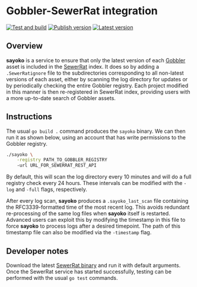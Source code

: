 # Gobbler-SewerRat integration

[![Test and build](https://github.com/ArtifactDB/sayoko/actions/workflows/build.yaml/badge.svg)](https://github.com/ArtifactDB/sayoko/actions/workflows/build.yaml)
[![Publish version](https://github.com/ArtifactDB/sayoko/actions/workflows/publish.yaml/badge.svg)](https://github.com/ArtifactDB/sayoko/actions/workflows/publish.yaml)
[![Latest version](https://img.shields.io/github/v/tag/ArtifactDB/sayoko?label=Version)](https://github.com/ArtifactDB/sayoko/releases)

## Overview

**sayoko** is a service to ensure that only the latest version of each [Gobbler](https://github.com/ArtifactDB/gobbler) asset
is included in the [SewerRat](https://github.com/ArtifactDB/SewerRat) index.
It does so by adding a `.SewerRatignore` file to the subdirectories corresponding to all non-latest versions of each asset,
either by scanning the log directory for updates or by periodically checking the entire Gobbler registry.
Each project modified in this manner is then re-registered in SewerRat index, providing users with a more up-to-date search of Gobbler assets.

## Instructions

The usual `go build .` command produces the `sayoko` binary.
We can then run it as shown below, using an account that has write permissions to the Gobbler registry.

```bash
./sayoko \
    -registry PATH_TO_GOBBLER_REGISTRY
    -url URL_FOR_SEWERRAT_REST_API
```

By default, this will scan the log directory every 10 minutes and will do a full registry check every 24 hours.
These intervals can be modified with the `-log` and `-full` flags, respectively.

After every log scan, **sayoko** produces a `.sayoko_last_scan` file containing the RFC3339-formatted time of the most recent log.
This avoids redundant re-processing of the same log files when **sayoko** itself is restarted.
Advanced users can exploit this by modifying the timestamp in this file to force **sayoko** to process logs after a desired timepoint.
The path of this timestamp file can also be modified via the `-timestamp` flag.

## Developer notes

Download the latest [SewerRat binary](https://github.com/ArtifactDB/SewerRat/releases/tag/latest) and run it with default arguments.
Once the SewerRat service has started successfully, testing can be performed with the usual `go test` commands.
